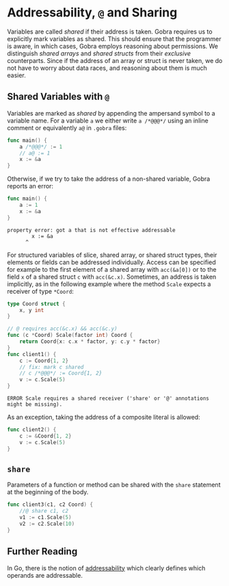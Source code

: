 # Addressability, `@` and Sharing

Variables are called _shared_ if their address is taken.
Gobra requires us to explicitly mark variables as shared.
This should ensure that the programmer is aware, in which cases, Gobra employs reasoning about permissions.
We distinguish _shared arrays_ and _shared structs_ from their _exclusive_ counterparts.
Since if the address of an array or struct is never taken, we do not have to worry about data races, and reasoning about them is much easier.


## Shared Variables with `@`

Variables are marked as _shared_ by appending the ampersand symbol to a variable name.
For a variable `a` we either write `a /*@@@*/` using an inline comment or equivalently `a@` in `.gobra` files:
``` go
func main() {
	a /*@@@*/ := 1
	// a@ := 1
    x := &a
}
```

Otherwise, if we try to take the address of a non-shared variable, Gobra reports an error:
``` go
func main() {
	a := 1
    x := &a
}
```
``` text
property error: got a that is not effective addressable
        x := &a
      ^
```


For structured variables of slice, shared array, or shared struct types, their elements or fields can be addressed individually.
Access can be specified for example to the first element of a shared array with `acc(&a[0])` or to the field `x` of a shared struct `c` with `acc(&c.x)`.
Sometimes, an address is taken implicitly, as in the following example where the method `Scale` expects a receiver of type `*Coord`:
``` go
type Coord struct {
	x, y int
}

// @ requires acc(&c.x) && acc(&c.y)
func (c *Coord) Scale(factor int) Coord {
	return Coord{x: c.x * factor, y: c.y * factor}
}
func client1() {
	c := Coord{1, 2}
	// fix: mark c shared
	// c /*@@@*/ := Coord{1, 2}
	v := c.Scale(5)
}
```
``` text
ERROR Scale requires a shared receiver ('share' or '@' annotations might be missing).
```

As an exception, taking the address of a composite literal is allowed:
``` go
func client2() {
	c := &Coord{1, 2}
	v := c.Scale(5)
}
```

## `share`
Parameters of a function or method can be shared with the `share` statement at the beginning of the body.
``` go
func client3(c1, c2 Coord) {
	//@ share c1, c2
	v1 := c1.Scale(5)
	v2 := c2.Scale(10)
}
```

## Further Reading
In Go, there is the notion of [addressability](https://go.dev/ref/spec#Address_operators) which clearly defines which operands are addressable.
